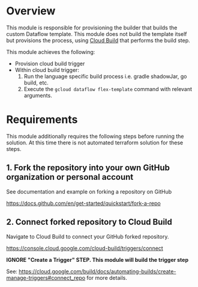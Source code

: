 <!--
Copyright 2022 Google LLC

Licensed under the Apache License, Version 2.0 (the "License");
you may not use this file except in compliance with the License.
You may obtain a copy of the License at

    https://www.apache.org/licenses/LICENSE-2.0

Unless required by applicable law or agreed to in writing, software
distributed under the License is distributed on an "AS IS" BASIS,
WITHOUT WARRANTIES OR CONDITIONS OF ANY KIND, either express or implied.
See the License for the specific language governing permissions and
limitations under the License.
-->

# Overview

This module is responsible for provisioning the builder that 
builds the custom Dataflow template.  This module does not build the template
itself but provisions the process, using [Cloud Build](https://cloud.google.com/build)
that performs the build step.

This module achieves the following:

- Provision cloud build trigger
- Within cloud build trigger:
    1. Run the language specific build process i.e. gradle shadowJar, go build, etc.
    2. Execute the `gcloud dataflow flex-template` command with relevant arguments.

# Requirements

This module additionally requires the following steps before running the solution.
At this time there is not automated terraform solution for these steps.

## 1. Fork the repository into your own GitHub organization or personal account

See documentation and example on forking a repository on GitHub

https://docs.github.com/en/get-started/quickstart/fork-a-repo

## 2. Connect forked repository to Cloud Build

Navigate to Cloud Build to connect your GitHub forked repository.

https://console.cloud.google.com/cloud-build/triggers/connect

**IGNORE "Create a Trigger" STEP.  This module will build the trigger step**

See: https://cloud.google.com/build/docs/automating-builds/create-manage-triggers#connect_repo
for more details.
